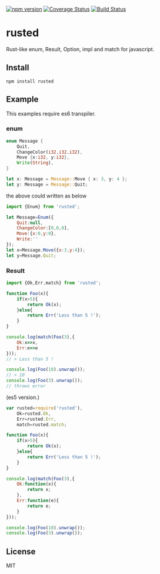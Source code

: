 [![npm version](https://badge.fury.io/js/rusted.svg)](https://badge.fury.io/js/rusted)
[![Coverage Status](https://coveralls.io/repos/github/pocka/rusted/badge.svg?branch=master)](https://coveralls.io/github/pocka/rusted?branch=master)
[![Build Status](https://travis-ci.org/pocka/rusted.svg?branch=master)](https://travis-ci.org/pocka/rusted)

# rusted

Rust-like enum, Result, Option, impl and match for javascript.

## Install
```
npm install rusted
```

## Example
This examples require es6 transpiler.

### enum

```rust
enum Message {
	Quit,
	ChangeColor(i32,i32,i32),
	Move {x:i32, y:i32},
	Write(String),
}

let x: Message = Message::Move { x: 3, y: 4 };
let y: Message = Message::Quit;
```
the above could written as below
```javascript
import {Enum} from 'rusted';

let Message=Enum({
	Quit:null,
	ChangeColor:[0,0,0],
	Move:{x:0,y:0},
	Write:''
});
let x=Message.Move({x:3,y:4});
let y=Message.Quit;
```

### Result
```javascript
import {Ok,Err,match} from 'rusted';

function Foo(x){
	if(x>5){
		return Ok(x);
	}else{
		return Err('Less than 5 !');
	}
}

console.log(match(Foo(3),{
	Ok:x=>x,
	Err:e=>e
}));
// > Less than 5 !

console.log(Foo(10).unwrap());
// > 10
console.log(Foo(3).unwrap());
// throws error

```

(es5 version.)

```javascript
var rusted=require('rusted'),
	Ok=rusted.Ok,
	Err=rusted.Err,
	match=rusted.match;

function Foo(x){
	if(x>5){
		return Ok(x);
	}else{
		return Err('Less than 5 !');
	}
}

console.log(match(Foo(3),{
	Ok:function(x){
		return x;
	},
	Err:function(e){
		return e;
	}
}));

console.log(Foo(10).unwrap());
console.log(Foo(3).unwrap());
```

## License
MIT
